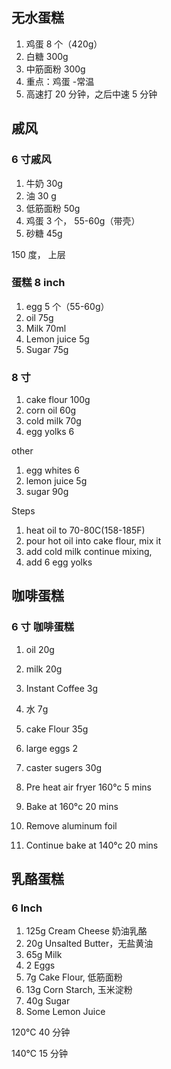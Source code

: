 ## 无水蛋糕

1. 鸡蛋 8 个（420g）
2. 白糖 300g
3. 中筋面粉 300g
4. 重点：鸡蛋 -常温
5. 高速打 20 分钟，之后中速 5 分钟

## 戚风

### 6 寸戚风

1. 牛奶 30g
2. 油 30 g
3. 低筋面粉 50g
4. 鸡蛋 3 个， 55-60g（带壳）
5. 砂糖 45g

150 度， 上层

### 蛋糕 8 inch

1. egg 5 个（55-60g）
2. oil 75g
3. Milk 70ml
4. Lemon juice 5g
5. Sugar 75g

### 8 寸

1. cake flour 100g
2. corn oil 60g
3. cold milk 70g
4. egg yolks 6

other

1. egg whites 6
2. lemon juice 5g
3. sugar 90g

Steps

1. heat oil to 70-80C(158-185F)
2. pour hot oil into cake flour, mix it
3. add cold milk continue mixing,
4. add 6 egg yolks

## 咖啡蛋糕

### 6 寸 咖啡蛋糕

1. oil 20g
2. milk 20g
3. Instant Coffee 3g
4. 水 7g
5. cake Flour 35g
6. large eggs 2
7. caster sugers 30g

8. Pre heat air fryer 160°c 5 mins
9. Bake at 160°c 20 mins
10. Remove aluminum foil
11. Continue bake at 140°c 20 mins

## 乳酪蛋糕

### 6 Inch

1. 125g Cream Cheese 奶油乳酪
2. 20g Unsalted Butter，无盐黄油
3. 65g Milk
4. 2 Eggs
5. 7g Cake Flour, 低筋面粉
6. 13g Corn Starch, 玉米淀粉
7. 40g Sugar
8. Some Lemon Juice

120°C 40 分钟

140°C 15 分钟
